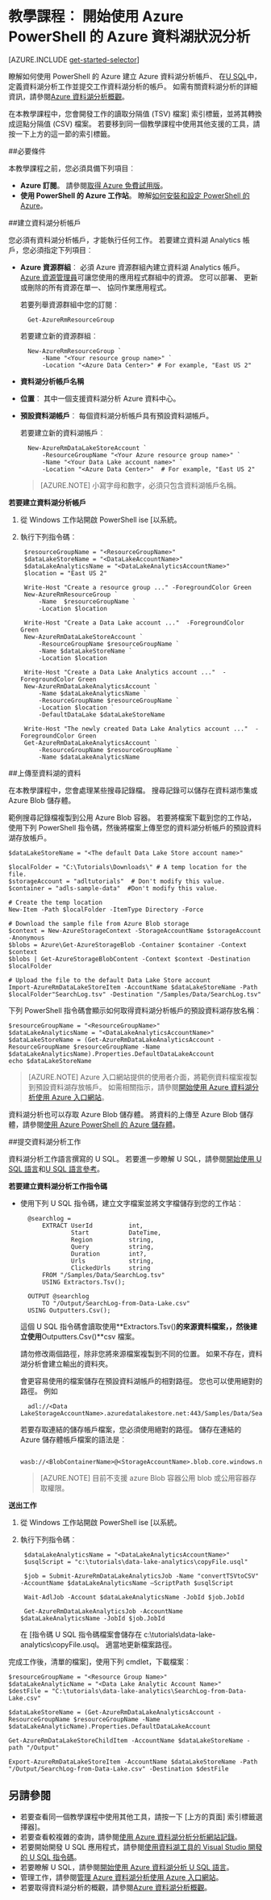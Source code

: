<properties 
   pageTitle="開始使用 Azure 資料湖分析使用 PowerShell 的 Azure |Azure" 
   description="瞭解如何使用 PowerShell 的 Azure 建立資料湖存放帳戶，請建立使用 U SQL 資料湖分析工作，並提交工作。 " 
   services="data-lake-analytics" 
   documentationCenter="" 
   authors="edmacauley" 
   manager="jhubbard" 
   editor="cgronlun"/>
 
<tags
   ms.service="data-lake-analytics"
   ms.devlang="na"
   ms.topic="get-started-article"
   ms.tgt_pltfrm="na"
   ms.workload="big-data" 
   ms.date="09/21/2016"
   ms.author="edmaca"/>

# <a name="tutorial-get-started-with-azure-data-lake-analytics-using-azure-powershell"></a>教學課程︰ 開始使用 Azure PowerShell 的 Azure 資料湖狀況分析

[AZURE.INCLUDE [get-started-selector](../../includes/data-lake-analytics-selector-get-started.md)]

瞭解如何使用 PowerShell 的 Azure 建立 Azure 資料湖分析帳戶、 在[U SQL](data-lake-analytics-u-sql-get-started.md)中，定義資料湖分析工作並提交工作資料湖分析的帳戶。 如需有關資料湖分析的詳細資訊，請參閱[Azure 資料湖分析概觀](data-lake-analytics-overview.md)。

在本教學課程中，您會開發工作的讀取分隔值 (TSV) 檔案] 索引標籤，並將其轉換成逗點分隔值 (CSV) 檔案。 若要移到同一個教學課程中使用其他支援的工具，請按一下上方的這一節的索引標籤。

##<a name="prerequisites"></a>必要條件

本教學課程之前，您必須具備下列項目︰

- **Azure 訂閱**。 請參閱[取得 Azure 免費試用版](https://azure.microsoft.com/pricing/free-trial/)。
- **使用 PowerShell 的 Azure 工作站**。 瞭解[如何安裝和設定 PowerShell 的 Azure](../powershell-install-configure.md)。
    
##<a name="create-data-lake-analytics-account"></a>建立資料湖分析帳戶

您必須有資料湖分析帳戶，才能執行任何工作。 若要建立資料湖 Analytics 帳戶，您必須指定下列項目︰

- **Azure 資源群組**︰ 必須 Azure 資源群組內建立資料湖 Analytics 帳戶。 [Azure 資源管理員](../azure-resource-manager/resource-group-overview.md)可讓您使用的應用程式群組中的資源。 您可以部署、 更新或刪除的所有資源在單一、 協同作業應用程式。  

    若要列舉資源群組中您的訂閱︰
    
        Get-AzureRmResourceGroup
    
    若要建立新的資源群組︰

        New-AzureRmResourceGroup `
            -Name "<Your resource group name>" `
            -Location "<Azure Data Center>" # For example, "East US 2"

- **資料湖分析帳戶名稱**
- **位置**︰ 其中一個支援資料湖分析 Azure 資料中心。
- **預設資料湖帳戶**︰ 每個資料湖分析帳戶具有預設資料湖帳戶。

    若要建立新的資料湖帳戶︰

        New-AzureRmDataLakeStoreAccount `
            -ResourceGroupName "<Your Azure resource group name>" `
            -Name "<Your Data Lake account name>" `
            -Location "<Azure Data Center>"  # For example, "East US 2"

    > [AZURE.NOTE] 小寫字母和數字，必須只包含資料湖帳戶名稱。



**若要建立資料湖分析帳戶**

1. 從 Windows 工作站開啟 PowerShell ise [以系統。
2. 執行下列指令碼︰

        $resourceGroupName = "<ResourceGroupName>"
        $dataLakeStoreName = "<DataLakeAccountName>"
        $dataLakeAnalyticsName = "<DataLakeAnalyticsAccountName>"
        $location = "East US 2"
        
        Write-Host "Create a resource group ..." -ForegroundColor Green
        New-AzureRmResourceGroup `
            -Name  $resourceGroupName `
            -Location $location
        
        Write-Host "Create a Data Lake account ..."  -ForegroundColor Green
        New-AzureRmDataLakeStoreAccount `
            -ResourceGroupName $resourceGroupName `
            -Name $dataLakeStoreName `
            -Location $location 
        
        Write-Host "Create a Data Lake Analytics account ..."  -ForegroundColor Green
        New-AzureRmDataLakeAnalyticsAccount `
            -Name $dataLakeAnalyticsName `
            -ResourceGroupName $resourceGroupName `
            -Location $location `
            -DefaultDataLake $dataLakeStoreName
        
        Write-Host "The newly created Data Lake Analytics account ..."  -ForegroundColor Green
        Get-AzureRmDataLakeAnalyticsAccount `
            -ResourceGroupName $resourceGroupName `
            -Name $dataLakeAnalyticsName  

##<a name="upload-data-to-data-lake"></a>上傳至資料湖的資料

在本教學課程中，您會處理某些搜尋記錄檔。  搜尋記錄可以儲存在資料湖市集或 Azure Blob 儲存體。 

範例搜尋記錄檔複製到公用 Azure Blob 容器。 若要將檔案下載到您的工作站，使用下列 PowerShell 指令碼，然後將檔案上傳至您的資料湖分析帳戶的預設資料湖存放帳戶。

    $dataLakeStoreName = "<The default Data Lake Store account name>"
    
    $localFolder = "C:\Tutorials\Downloads\" # A temp location for the file. 
    $storageAccount = "adltutorials"  # Don't modify this value.
    $container = "adls-sample-data"  #Don't modify this value.

    # Create the temp location  
    New-Item -Path $localFolder -ItemType Directory -Force 

    # Download the sample file from Azure Blob storage
    $context = New-AzureStorageContext -StorageAccountName $storageAccount -Anonymous
    $blobs = Azure\Get-AzureStorageBlob -Container $container -Context $context
    $blobs | Get-AzureStorageBlobContent -Context $context -Destination $localFolder

    # Upload the file to the default Data Lake Store account    
    Import-AzureRmDataLakeStoreItem -AccountName $dataLakeStoreName -Path $localFolder"SearchLog.tsv" -Destination "/Samples/Data/SearchLog.tsv"

下列 PowerShell 指令碼會顯示如何取得資料湖分析帳戶的預設資料湖存放名稱︰


    $resourceGroupName = "<ResourceGroupName>"
    $dataLakeAnalyticsName = "<DataLakeAnalyticsAccountName>"
    $dataLakeStoreName = (Get-AzureRmDataLakeAnalyticsAccount -ResourceGroupName $resourceGroupName -Name $dataLakeAnalyticsName).Properties.DefaultDataLakeAccount
    echo $dataLakeStoreName

>[AZURE.NOTE] Azure 入口網站提供的使用者介面，將範例資料檔案複製到預設資料湖存放帳戶。 如需相關指示，請參閱[開始使用 Azure 資料湖分析使用 Azure 入口網站](data-lake-analytics-get-started-portal.md#upload-data-to-the-default-data-lake-store-account)。

資料湖分析也可以存取 Azure Blob 儲存體。  將資料的上傳至 Azure Blob 儲存體，請參閱[使用 Azure PowerShell 的 Azure 儲存體](../storage/storage-powershell-guide-full.md)。

##<a name="submit-data-lake-analytics-jobs"></a>提交資料湖分析工作

資料湖分析工作語言撰寫的 U SQL。 若要進一步瞭解 U SQL，請參閱[開始使用 U SQL 語言](data-lake-analytics-u-sql-get-started.md)和[U SQL 語言參考](http://go.microsoft.com/fwlink/?LinkId=691348)。

**若要建立資料湖分析工作指令碼**

- 使用下列 U SQL 指令碼，建立文字檔案並將文字檔儲存到您的工作站︰

        @searchlog =
            EXTRACT UserId          int,
                    Start           DateTime,
                    Region          string,
                    Query           string,
                    Duration        int?,
                    Urls            string,
                    ClickedUrls     string
            FROM "/Samples/Data/SearchLog.tsv"
            USING Extractors.Tsv();
        
        OUTPUT @searchlog   
            TO "/Output/SearchLog-from-Data-Lake.csv"
        USING Outputters.Csv();

    這個 U SQL 指令碼會讀取使用**Extractors.Tsv()**的來源資料檔案，，然後建立使用**Outputters.Csv()**csv 檔案。 
    
    請勿修改兩個路徑，除非您將來源檔案複製到不同的位置。  如果不存在，資料湖分析會建立輸出的資料夾。
    
    會更容易使用的檔案儲存在預設資料湖帳戶的相對路徑。 您也可以使用絕對的路徑。  例如 
    
        adl://<Data LakeStorageAccountName>.azuredatalakestore.net:443/Samples/Data/SearchLog.tsv
        
    若要存取連結的儲存帳戶檔案，您必須使用絕對的路徑。  儲存在連結的 Azure 儲存體帳戶檔案的語法是︰
    
        wasb://<BlobContainerName>@<StorageAccountName>.blob.core.windows.net/Samples/Data/SearchLog.tsv

    >[AZURE.NOTE] 目前不支援 azure Blob 容器公用 blob 或公用容器存取權限。    
    
    
**送出工作**

1. 從 Windows 工作站開啟 PowerShell ise [以系統。
2. 執行下列指令碼︰

        $dataLakeAnalyticsName = "<DataLakeAnalyticsAccountName>"
        $usqlScript = "c:\tutorials\data-lake-analytics\copyFile.usql"
        
        $job = Submit-AzureRmDataLakeAnalyticsJob -Name "convertTSVtoCSV" -AccountName $dataLakeAnalyticsName –ScriptPath $usqlScript 

        Wait-AdlJob -Account $dataLakeAnalyticsName -JobId $job.JobId

        Get-AzureRmDataLakeAnalyticsJob -AccountName $dataLakeAnalyticsName -JobId $job.JobId

    在 [指令碼 U SQL 指令碼檔案會儲存在 c:\tutorials\data-lake-analytics\copyFile.usql。 適當地更新檔案路徑。
 
完成工作後，清單的檔案]，使用下列 cmdlet，下載檔案︰
    
    $resourceGroupName = "<Resource Group Name>"
    $dataLakeAnalyticName = "<Data Lake Analytic Account Name>"
    $destFile = "C:\tutorials\data-lake-analytics\SearchLog-from-Data-Lake.csv"
    
    $dataLakeStoreName = (Get-AzureRmDataLakeAnalyticsAccount -ResourceGroupName $resourceGroupName -Name $dataLakeAnalyticName).Properties.DefaultDataLakeAccount
    
    Get-AzureRmDataLakeStoreChildItem -AccountName $dataLakeStoreName -path "/Output"
    
    Export-AzureRmDataLakeStoreItem -AccountName $dataLakeStoreName -Path "/Output/SearchLog-from-Data-Lake.csv" -Destination $destFile

## <a name="see-also"></a>另請參閱

- 若要查看同一個教學課程中使用其他工具，請按一下 [上方的頁面] 索引標籤選擇器]。
- 若要查看較複雜的查詢，請參閱[使用 Azure 資料湖分析分析網站記錄](data-lake-analytics-analyze-weblogs.md)。
- 若要開始開發 U SQL 應用程式，請參閱[使用資料湖工具的 Visual Studio 開發的 U SQL 指令碼](data-lake-analytics-data-lake-tools-get-started.md)。
- 若要瞭解 U SQL，請參閱[開始使用 Azure 資料湖分析 U SQL 語言](data-lake-analytics-u-sql-get-started.md)。
- 管理工作，請參閱[管理 Azure 資料湖分析使用 Azure 入口網站](data-lake-analytics-manage-use-portal.md)。
- 若要取得資料湖分析的概觀，請參閱[Azure 資料湖分析概觀](data-lake-analytics-overview.md)。

